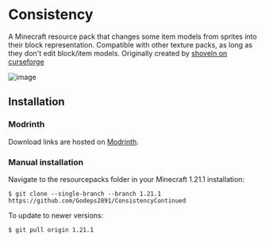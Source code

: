 # Consistency
A Minecraft resource pack that changes some item models from sprites into their block representation. Compatible with other texture packs, as long as they don't edit block/item models.
Originally created by [shoveln on curseforge](https://www.curseforge.com/minecraft/texture-packs/consistency)

![image](https://raw.githubusercontent.com/Godeps2891/ConsistencyContinued/webassets/showcase2.webp)

## Installation
### Modrinth
Download links are hosted on [Modrinth](https://modrinth.com/resourcepack/consistency).
### Manual installation
Navigate to the resourcepacks folder in your Minecraft 1.21.1 installation:

```
$ git clone --single-branch --branch 1.21.1 https://github.com/Godeps2891/ConsistencyContinued
```

To update to newer versions:

```
$ git pull origin 1.21.1
```
